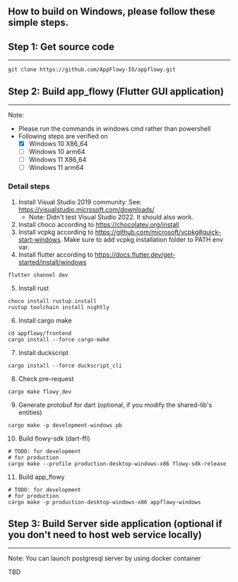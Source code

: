 ## How to build on Windows, please follow these simple steps.

## Step 1: Get source code
------------------------------

```shell
git clone https://github.com/AppFlowy-IO/appflowy.git
```

## Step 2: Build app_flowy (Flutter GUI application)
------------------------------

Note:
* Please run the commands in windows cmd rather than powershell
* Following steps are verified on
    - [x] Windows 10 X86_64
    - [ ] Windows 10 arm64
    - [ ] Windows 11 X86_64
    - [ ] Windows 11 arm64

### Detail steps
1. Install Visual Studio 2019 community. See: https://visualstudio.microsoft.com/downloads/
    - Note: Didn't test Visual Studio 2022. It should also work.
2. Install choco according to https://chocolatey.org/install
3. Install vcpkg according to https://github.com/microsoft/vcpkg#quick-start-windows. Make sure to add vcpkg installation folder to PATH env var.
4. Install flutter according to https://docs.flutter.dev/get-started/install/windows
```shell
flutter channel dev
```
5. Install rust
```shell
choco install rustup.install
rustup toolchain install nightly
```
6. Install cargo make
```shell
cd appflowy/frontend
cargo install --force cargo-make
```
7. Install duckscript
```shell
cargo install --force duckscript_cli
```
8. Check pre-request
```shell
cargo make flowy_dev
```
9. Generate protobuf for dart (optional, if you modify the shared-lib's entities)
```shell
cargo make -p development-windows pb
```
10. Build flowy-sdk (dart-ffi)
```shell
# TODO: for development
# for production
cargo make --profile production-desktop-windows-x86 flowy-sdk-release
```
11. Build app_flowy
```shell
# TODO: for development
# for production
cargo make -p production-desktop-windows-x86 appflowy-windows
```

## Step 3: Build Server side application (optional if you don't need to host web service locally)
------------------------------

Note: You can launch postgresql server by using docker container

TBD
